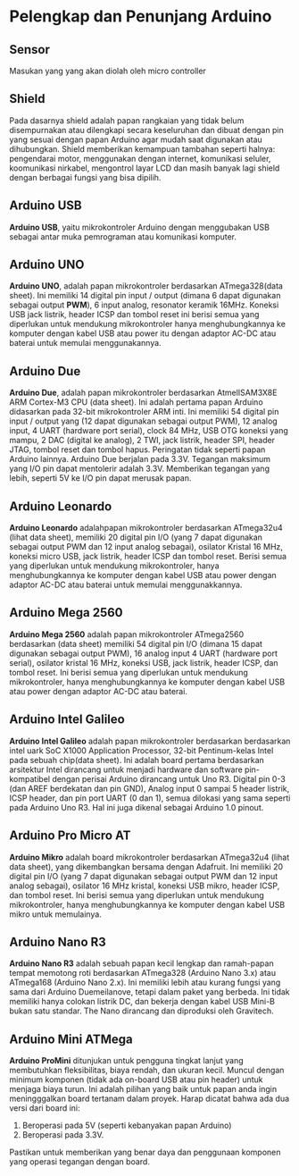 # Pelengkap dan Penunjang Arduino

## Sensor

Masukan yang yang akan diolah oleh micro controller

## Shield

Pada dasarnya shield adalah papan rangkaian yang tidak belum disempurnakan atau dilengkapi secara keseluruhan dan dibuat dengan pin yang sesuai dengan papan Arduino agar mudah saat digunakan atau dihubungkan. Shield memberikan kemampuan tambahan seperti halnya: pengendarai motor, menggunakan dengan internet, komunikasi seluler, koomunikasi nirkabel, mengontrol layar LCD dan masih banyak lagi shield dengan berbagai fungsi yang bisa dipilih.

## Arduino USB

**Arduino USB**, yaitu mikrokontroler Arduino dengan menggubakan USB sebagai antar muka pemrograman atau komunikasi komputer.

## Arduino UNO

**Arduino UNO**, adalah papan mikrokontroler berdasarkan ATmega328(data sheet). Ini memiliki 14 digital pin input / output (dimana 6 dapat digunakan sebagai output **PWM**), 6 input analog, resonator keramik 16MHz. Koneksi USB jack listrik, header ICSP dan tombol reset ini berisi semua yang diperlukan untuk mendukung mikrokontroler hanya menghubungkannya ke komputer dengan kabel USB atau power itu dengan adaptor AC-DC atau baterai untuk memulai menggunakannya.

## Arduino Due

**Arduino Due**, adalah papan mikrokontroler berdasarkan AtmelISAM3X8E ARM Cortex-M3 CPU (data sheet).
Ini adalah pertama papan Arduino didasarkan pada 32-bit mikrokontroler ARM inti.
Ini memiliki 54 digital pin input / output yang (12 dapat digunakan sebagai output PWM), 12 analog input, 4 UART (hardware port serial), clock 84 MHz, USB OTG koneksi yang mampu, 2 DAC (digital ke analog), 2 TWI, jack listrik, header SPI, header JTAG, tombol reset dan tombol hapus.
Peringatan tidak seperti papan Arduino lainnya. Arduino Due berjalan pada 3.3V.
Tegangan maksimum yang I/O pin dapat mentolerir adalah 3.3V.
Memberikan tegangan yang lebih, seperti 5V ke I/O pin dapat merusak papan.

## Arduino Leonardo

**Arduino Leonardo** adalahpapan mikrokontroler berdasarkan ATmega32u4 (lihat data sheet), memiliki 20 digital pin I/O (yang 7 dapat digunakan sebagai output PWM dan 12 input analog sebagai), osilator Kristal 16 MHz, koneksi micro USB, jack listrik, header ICSP dan tombol reset.
Berisi semua yang diperlukan untuk mendukung mikrokontroler, hanya menghubungkannya ke komputer dengan kabel USB atau power dengan adaptor AC-DC atau baterai untuk memulai menggunakkannya.

## Arduino Mega 2560

**Arduino Mega 2560** adalah papan mikrokontroler ATmega2560 berdasarkan (data sheet) memiliki 54 digital pin I/O (dimana 15 dapat digunakan sebagai output PWM), 16 analog input 4 UART (hardware port serial), osilator kristal 16 MHz, koneksi USB, jack listrik, header ICSP, dan tombol reset.
Ini berisi semua yang diperlukan untuk mendukung mikrokontroler, hanya menghubungkannya ke komputer dengan kabel USB atau power dengan adaptor AC-DC atau baterai.

## Arduino Intel Galileo

**Arduino Intel Galileo** adalah papan mikrokontroler berdasarkan berdasarkan intel uark SoC X1000 Application Processor, 32-bit Pentinum-kelas Intel pada sebuah chip(data sheet).
Ini adalah board pertama berdasarkan arsitektur Intel dirancang untuk menjadi hardware dan software pin-kompatibel dengan perisai Arduino dirancang untuk Uno R3.
Digital pin 0-3 (dan AREF berdekatan dan pin GND), Analog input 0 sampai 5 header listrik, ICSP header, dan pin port UART (0 dan 1), semua dilokasi yang sama seperti pada Arduino Uno R3.
Hal ini juga dikenal sebagai Arduino 1.0 pinout.

## Arduino Pro Micro AT

**Arduino Mikro** adalah board mikrokontroler berdasarkan ATmega32u4 (lihat data sheet), yang dikembangkan bersama dengan Adafruit. Ini memiliki 20 digital pin I/O (yang 7 dapat digunakan sebagai output PWM dan 12 input analog sebagai), osilator 16 MHz kristal, koneksi USB mikro, header ICSP, dan tombol reset.
Ini berisi semua yang diperlukan untuk mendukung mikrokontroler, hanya menghubungkannya ke komputer dengan kabel USB mikro untuk memulainya.

## Arduino Nano R3

**Arduino Nano R3** adalah sebuah papan kecil lengkap dan ramah-papan tempat memotong roti berdasarkan ATmega328 (Arduino Nano 3.x) atau ATmega168 (Arduino Nano 2.x).
Ini memiliki lebih atau kurang fungsi yang sama dari Arduino Duemeilanove, tetapi dalam paket yang berbeda.
Ini tidak memiliki hanya colokan listrik DC, dan bekerja dengan kabel USB Mini-B bukan satu standar. The Nano dirancang dan diproduksi oleh Gravitech.

## Arduino Mini ATMega

**Arduino ProMini** ditunjukan untuk pengguna tingkat lanjut yang membutuhkan fleksibilitas, biaya rendah, dan ukuran kecil.
Muncul dengan minimum komponen (tidak ada on-board USB atau pin header) untuk menjaga biaya turun.
Ini adalah pilihan yang baik untuk papan anda ingin meningggalkan board tertanam dalam proyek.
Harap dicatat bahwa ada dua versi dari board ini:

1. Beroperasi pada 5V (seperti kebanyakan papan Arduino)
2. Beroperasi pada 3.3V.

Pastikan untuk memberikan yang benar daya dan penggunaan komponen yang operasi tegangan dengan board.
